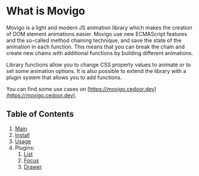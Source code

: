 # What is Movigo

Movigo is a light and modern JS animation library which makes the creation of DOM element animations easier.
Movigo use new ECMAScript features and the so-called method chaining technique, and save the state of the animation in each function.
This means that you can break the chain and create new chains with additional functions by building different animations.

Library functions allow you to change CSS property values to animate or to set some animation options.
It is also possible to extend the library with a plugin system that allows you to add functions.

You can find some use cases on [https://movigo.cedoor.dev](https://movigo.cedoor.dev).

## Table of Contents

1. [Main](https://movigo.readthedocs.io/en/latest)
2. [Install](https://movigo.readthedocs.io/en/latest/install)
3. [Usage](https://movigo.readthedocs.io/en/latest/usage)
4. Plugins:
    1. [List](https://movigo.readthedocs.io/en/latest/plugins/list-plugin)
    2. [Focus](https://movigo.readthedocs.io/en/latest/plugins/focus-plugin)
    3. [Drawer](https://movigo.readthedocs.io/en/latest/plugins/drawer-plugin)